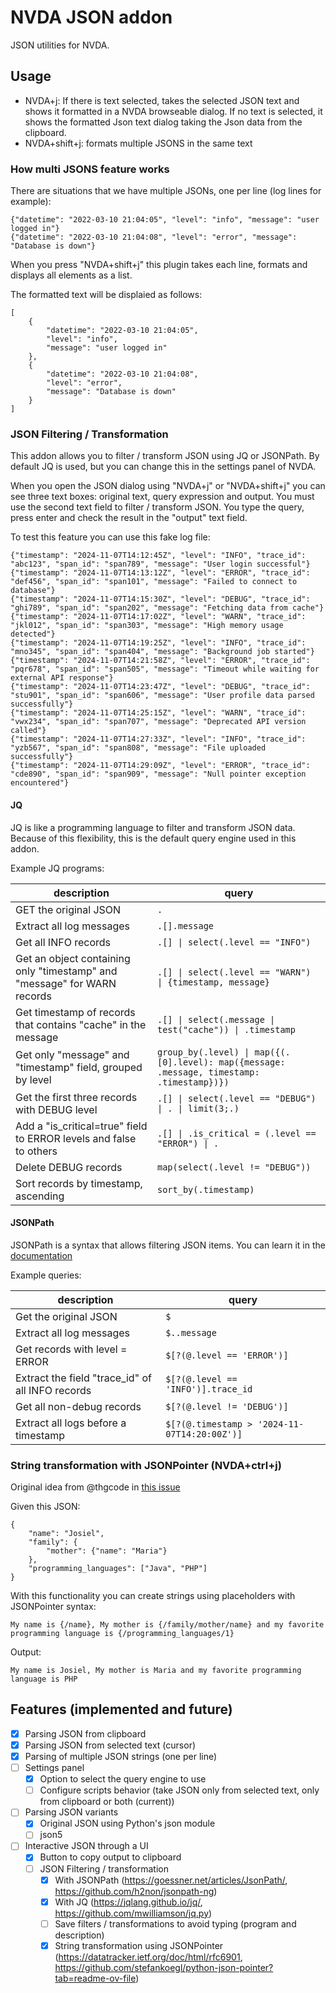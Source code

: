 # NVDA JSON addon

JSON utilities for NVDA.

## Usage

* NVDA+j: If there is text selected, takes the selected JSON text and shows it formatted in a NVDA browseable dialog. If no text is selected, it shows the formatted Json text dialog taking the Json data from the clipboard.
* NVDA+shift+j: formats multiple JSONS in the same text

### How multi JSONS feature works

There are situations that we have multiple JSONs, one per line (log lines for example):

```
{"datetime": "2022-03-10 21:04:05", "level": "info", "message": "user logged in"}
{"datetime": "2022-03-10 21:04:08", "level": "error", "message": "Database is down"}
```

When you press "NVDA+shift+j" this plugin takes each line, formats and displays all elements as a list.

The formatted text will be displaied as follows:

```
[
    {
        "datetime": "2022-03-10 21:04:05",
        "level": "info",
        "message": "user logged in"
    },
    {
        "datetime": "2022-03-10 21:04:08",
        "level": "error",
        "message": "Database is down"
    }
]
```

### JSON Filtering / Transformation

This addon allows you to filter / transform JSON using JQ or JSONPath.
By default JQ is used, but you can change this in the settings panel of NVDA.

When you open the JSON dialog using "NVDA+j" or "NVDA+shift+j" you can see three text boxes: original text, query expression and output.
You must use the second text field to filter / transform JSON. You type the query, press enter and check the result in the "output" text field.

To test this feature you can use this fake log file:

```
{"timestamp": "2024-11-07T14:12:45Z", "level": "INFO", "trace_id": "abc123", "span_id": "span789", "message": "User login successful"}
{"timestamp": "2024-11-07T14:13:12Z", "level": "ERROR", "trace_id": "def456", "span_id": "span101", "message": "Failed to connect to database"}
{"timestamp": "2024-11-07T14:15:30Z", "level": "DEBUG", "trace_id": "ghi789", "span_id": "span202", "message": "Fetching data from cache"}
{"timestamp": "2024-11-07T14:17:02Z", "level": "WARN", "trace_id": "jkl012", "span_id": "span303", "message": "High memory usage detected"}
{"timestamp": "2024-11-07T14:19:25Z", "level": "INFO", "trace_id": "mno345", "span_id": "span404", "message": "Background job started"}
{"timestamp": "2024-11-07T14:21:58Z", "level": "ERROR", "trace_id": "pqr678", "span_id": "span505", "message": "Timeout while waiting for external API response"}
{"timestamp": "2024-11-07T14:23:47Z", "level": "DEBUG", "trace_id": "stu901", "span_id": "span606", "message": "User profile data parsed successfully"}
{"timestamp": "2024-11-07T14:25:15Z", "level": "WARN", "trace_id": "vwx234", "span_id": "span707", "message": "Deprecated API version called"}
{"timestamp": "2024-11-07T14:27:33Z", "level": "INFO", "trace_id": "yzb567", "span_id": "span808", "message": "File uploaded successfully"}
{"timestamp": "2024-11-07T14:29:09Z", "level": "ERROR", "trace_id": "cde890", "span_id": "span909", "message": "Null pointer exception encountered"}
```

#### JQ

JQ is like a programming language to filter and transform JSON data.
Because of this flexibility, this is the default query engine used in this addon.

Example JQ programs:

| description | query |
| ----- | ----- |
| GET the original JSON | `.` |
| Extract all log messages | `.[].message` |
| Get all INFO records | `.[] \| select(.level == "INFO")` |
| Get an object containing only "timestamp" and "message" for WARN records | `.[] \| select(.level == "WARN") \| {timestamp, message}` |
| Get timestamp of records that contains "cache" in the message | `.[] \| select(.message \| test("cache")) \| .timestamp` |
| Get only "message" and "timestamp" field, grouped by level | `group_by(.level) \| map({(.[0].level): map({message: .message, timestamp: .timestamp})})` |
| Get the first three records with DEBUG level | `.[] \| select(.level == "DEBUG") \| . \| limit(3;.)` |
| Add a "is_critical=true" field to ERROR levels and false to others | `.[] \| .is_critical = (.level == "ERROR") \| .` |
| Delete DEBUG records | `map(select(.level != "DEBUG"))` |
| Sort records by timestamp, ascending | `sort_by(.timestamp)` |

#### JSONPath

JSONPath is a syntax that allows filtering JSON items.
You can learn it in the [documentation](https://goessner.net/articles/JsonPath/)

Example queries:

| description | query |
| ----- | ----- |
| Get the original JSON | `$` |
| Extract all log messages | `$..message` |
| Get records with level = ERROR | `$[?(@.level == 'ERROR')]` |
| Extract the field "trace_id" of all INFO records | `$[?(@.level == 'INFO')].trace_id` |
| Get all non-debug records | `$[?(@.level != 'DEBUG')]` |
| Extract all logs before a timestamp | `$[?(@.timestamp > '2024-11-07T14:20:00Z')]` |

### String transformation with JSONPointer (NVDA+ctrl+j)

Original idea from @thgcode in [this issue](https://github.com/JosielSantos/nvda-json/issues/6)

Given this JSON:

```
{
    "name": "Josiel",
    "family": {
        "mother": {"name": "Maria"}
    },
    "programming_languages": ["Java", "PHP"]
}
```

With this functionality you can create strings using placeholders with JSONPointer syntax:

```
My name is {/name}, My mother is {/family/mother/name} and my favorite programming language is {/programming_languages/1}
```

Output:

```
My name is Josiel, My mother is Maria and my favorite programming language is PHP
```

## Features (implemented and future)

* [x] Parsing JSON from clipboard
* [x] Parsing JSON from selected text (cursor)
* [x] Parsing of multiple JSON strings (one per line)
* [ ] Settings panel
  * [x] Option to select the query engine to use
  * [ ] Configure scripts behavior (take JSON only from selected text, only from clipboard or both (current))
* [ ] Parsing JSON variants
  * [x] Original JSON using Python's json module
  * [ ] json5
* [ ] Interactive JSON through a UI
  * [x] Button to copy output to clipboard
  * [ ] JSON Filtering / transformation
    * [x] With JSONPath (https://goessner.net/articles/JsonPath/, https://github.com/h2non/jsonpath-ng)
    * [x] With JQ (https://jqlang.github.io/jq/, https://github.com/mwilliamson/jq.py)
    * [ ] Save filters / transformations to avoid typing (program and description)
    * [x] String transformation using JSONPointer (https://datatracker.ietf.org/doc/html/rfc6901, https://github.com/stefankoegl/python-json-pointer?tab=readme-ov-file)
